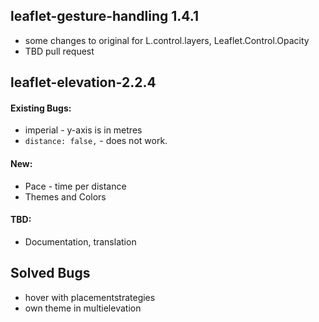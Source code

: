 ## leaflet-gesture-handling 1.4.1
* some changes to original for L.control.layers, Leaflet.Control.Opacity
* TBD pull request

## leaflet-elevation-2.2.4

#### Existing Bugs:
* imperial - y-axis is in metres
* `distance: false,` - does not work.

#### New:
* Pace - time per distance
* Themes and Colors

#### TBD:
* Documentation, translation

## Solved Bugs
* hover with placementstrategies
* own theme in multielevation
